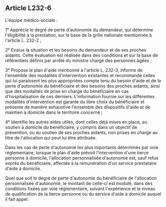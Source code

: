 ## Article L232-6

L'équipe médico-sociale :

1° Apprécie le degré de perte d'autonomie du demandeur, qui détermine l'éligibilité à la prestation, sur la
base de la grille nationale mentionnée à l'article L. 232-2 ;

2° Evalue la situation et les besoins du demandeur et de ses proches aidants. Cette évaluation est réalisée
dans des conditions et sur la base de référentiels définis par arrêté du ministre chargé des personnes âgées ;

3° Propose le plan d'aide mentionné à l'article L. 232-3, informe de l'ensemble des modalités d'intervention
existantes et recommande celles qui lui paraissent les plus appropriées compte tenu du besoin d'aide et de
la perte d'autonomie du bénéficiaire et des besoins des proches aidants, ainsi que des modalités de prise
en charge du bénéficiaire en cas d'hospitalisation de ces derniers. L'information fournie sur les différentes
modalités d'intervention est garante du libre choix du bénéficiaire et présente de manière exhaustive
l'ensemble des dispositifs d'aide et de maintien à domicile dans le territoire concerné ;

4° Identifie les autres aides utiles, dont celles déjà mises en place, au soutien à domicile du bénéficiaire, y
compris dans un objectif de prévention, ou au soutien de ses proches aidants, non prises en charge au titre de
l'allocation qui peut lui être attribuée.

Dans les cas de perte d'autonomie les plus importants déterminés par voie réglementaire, lorsque le plan
d'aide prévoit l'intervention d'une tierce personne à domicile, l'allocation personnalisée d'autonomie est, sauf
refus exprès du bénéficiaire, affectée à la rémunération d'un service prestataire d'aide à domicile.

Quel que soit le degré de perte d'autonomie du bénéficiaire de l'allocation personnalisée d'autonomie, le
montant de celle-ci est modulé, dans des conditions fixées par voie réglementaire, suivant l'expérience et le
niveau de qualification de la tierce personne ou du service d'aide à domicile auquel il fait appel.


